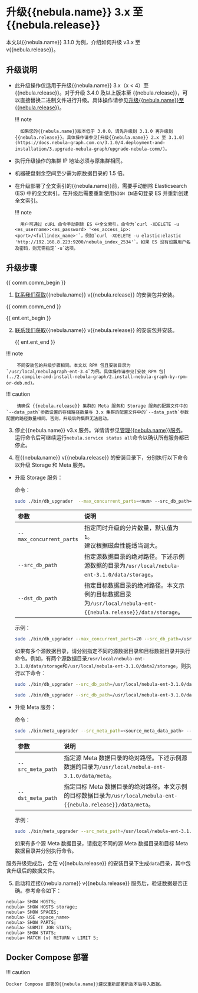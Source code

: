 # 升级{{nebula.name}}  3.x 至 {{nebula.release}}  

本文以{{nebula.name}} 3.1.0 为例，介绍如何升级 v3.x 至 v{{nebula.release}}。

## 升级说明

- 此升级操作仅适用于升级{{nebula.name}} 3.x（x < 4）至 {{nebula.release}}。对于升级 3.4.0 及以上版本至 {{nebula.release}}，可以直接替换二进制文件进行升级。具体操作请参见[升级{{nebula.name}}至 {{nebula.release}}](https://docs.nebula-graph.com.cn/{{nebula.release}}/4.deployment-and-installation/3.upgrade-nebula-graph/upgrade-nebula-comm/)。<!--因为企业版 {{nebula.name}} 3.4 中一个分片对应一个 RocksDB 实例不同于 3.4 之前的一个图空间对应一个 RocksDB 实例。因此企业版3.4.0和之前版本数据格式不兼容--> 
  
  !!! note

        如果您的{{nebula.name}}版本低于 3.0.0，请先升级到 3.1.0 再升级到 {{nebula.release}}。具体操作请参见[升级{{nebula.name}} 2.x 至 3.1.0](https://docs.nebula-graph.com.cn/3.1.0/4.deployment-and-installation/3.upgrade-nebula-graph/upgrade-nebula-comm/)。

- 执行升级操作的集群 IP 地址必须与原集群相同。
  
- 机器硬盘剩余空间至少需为原数据目录的 1.5 倍。
  
- 在升级部署了全文索引的{{nebula.name}}前，需要手动删除 Elasticsearch (ES) 中的全文索引。在升级后需要重新使用`SIGN IN`语句登录 ES 并重新创建全文索引。

  !!! note

        用户可通过 cURL 命令手动删除 ES 中全文索引。命令为`curl -XDELETE -u <es_username>:<es_password> '<es_access_ip>:<port>/<fullindex_name>'`，例如`curl -XDELETE -u elastic:elastic 'http://192.168.8.223:9200/nebula_index_2534'`。如果 ES 没有设置用户名及密码，则无需指定`-u`选项。 

## 升级步骤

  {{ comm.comm_begin }}

1. [联系我们获取](https://www.nebula-graph.com.cn/contact){{nebula.name}} v{{nebula.release}} 的安装包并安装。
   
  {{ comm.comm_end }}

  {{ ent.ent_begin }} 

2. [联系我们获取](https://yueshu.com.cn/contact){{nebula.name}} v{{nebula.release}} 的安装包并安装。

   {{ ent.ent_end }}

  !!! note

        不同安装包的升级步骤相同。本文以 RPM 包且安装目录为`/usr/local/nebulagraph-ent-3.4`为例。具体操作请参见[安装 RPM 包](../2.compile-and-install-nebula-graph/2.install-nebula-graph-by-rpm-or-deb.md)。 
   
  !!! caution

        请确保 {{nebula.release}} 集群的 Meta 服务和 Storage 服务的配置文件中的`--data_path`参数设置的存储路径数量与 3.x 集群的配置文件中的`--data_path`参数配置的路径数量相同。否则，升级后的集群无法启动。

3. 停止{{nebula.name}} v3.x 服务。详情请参见[管理{{nebula.name}}服务](../../2.quick-start/3.quick-start-on-premise/5.start-stop-service.md)。
  运行命令后可继续运行`nebula.service status all`命令以确认所有服务都已停止。
   
4. 在{{nebula.name}} v{{nebula.release}} 的安装目录下，分别执行以下命令以升级 Storage 和 Meta 服务。<!-- 不需要事先创建`data`目录 -->

  - 升级 Storage 服务：

    命令：

    ```bash
    sudo ./bin/db_upgrader  --max_concurrent_parts=<num> --src_db_path=<source_storage_data_path> --dst_db_path=<destination_storage_data_path>
    ```

    | 参数            | 说明                         |
    | :-------------- | :--------------------------- |
    | `--max_concurrent_parts` | 指定同时升级的分片数量，默认值为 `1`。<br/>建议根据磁盘性能适当调大。 |
    | `--src_db_path` | 指定源数据目录的绝对路径。下述示例源数据的目录为`/usr/local/nebula-ent-3.1.0/data/storage`。  |
    | `--dst_db_path` | 指定目标数据目录的绝对路径。本文示例的目标数据目录为`/usr/local/nebula-ent-{{nebula.release}}/data/storage`。|

    示例：

    ```bash
    sudo ./bin/db_upgrader --max_concurrent_parts=20 --src_db_path=/usr/local/nebula-ent-3.1.0/data/storage --dst_db_path=/usr/local/nebula-ent-{{nebula.release}}/data/storage
    ```

    如果有多个源数据目录，请分别指定不同的源数据目录和目标数据目录并执行命令。例如，有两个源数据目录`/usr/local/nebula-ent-3.1.0/data/storage`和`/usr/local/nebula-ent-3.1.0/data2/storage`，则执行以下命令：

    ```bash
    sudo ./bin/db_upgrader --src_db_path=/usr/local/nebula-ent-3.1.0/data/storage --dst_db_path=/usr/local/nebula-ent-{{nebula.release}}/data/storage

    sudo ./bin/db_upgrader --src_db_path=/usr/local/nebula-ent-3.1.0/data2/storage --dst_db_path=/usr/local/nebula-ent-{{nebula.release}}/data2/storage
    ```

  - 升级 Meta 服务：

    命令：

    ```bash
    sudo ./bin/meta_upgrader --src_meta_path=<source_meta_data_path> --dst_meta_path=<destination_meta_data_path>
    ```

    | 参数            | 说明                         |
    | :-------------- | :--------------------------- |
    | `--src_meta_path` | 指定源 Meta 数据目录的绝对路径。下述示例源数据的目录为`/usr/local/nebula-ent-3.1.0/data/meta`。  |
    | `--dst_meta_path` | 指定目标 Meta 数据目录的绝对路径。本文示例的目标数据目录为`/usr/local/nebula-ent-{{nebula.release}}/data/meta`。|

    示例：

    ```bash
    sudo ./bin/meta_upgrader --src_meta_path=/usr/local/nebula-ent-3.1.0/data/meta --dst_meta_path=/usr/local/nebula-ent-{{nebula.release}}/data/meta
    ```

    如果有多个源 Meta 数据目录，请指定不同的源 Meta 数据目录和目标 Meta 数据目录并分别执行命令。

  服务升级完成后，会在 v{{nebula.release}} 的安装目录下生成`data`目录，其中包含升级后的数据文件。

5. 启动和连接{{nebula.name}} v{{nebula.release}} 服务后，验证数据是否正确。参考命令如下：

  ```
  nebula> SHOW HOSTS;
  nebula> SHOW HOSTS storage;
  nebula> SHOW SPACES;
  nebula> USE <space_name>
  nebula> SHOW PARTS;
  nebula> SUBMIT JOB STATS;
  nebula> SHOW STATS;
  nebula> MATCH (v) RETURN v LIMIT 5;
  ```

## Docker Compose 部署

!!! caution
    
    Docker Compose 部署的{{nebula.name}}建议重新部署新版本后导入数据。




  

